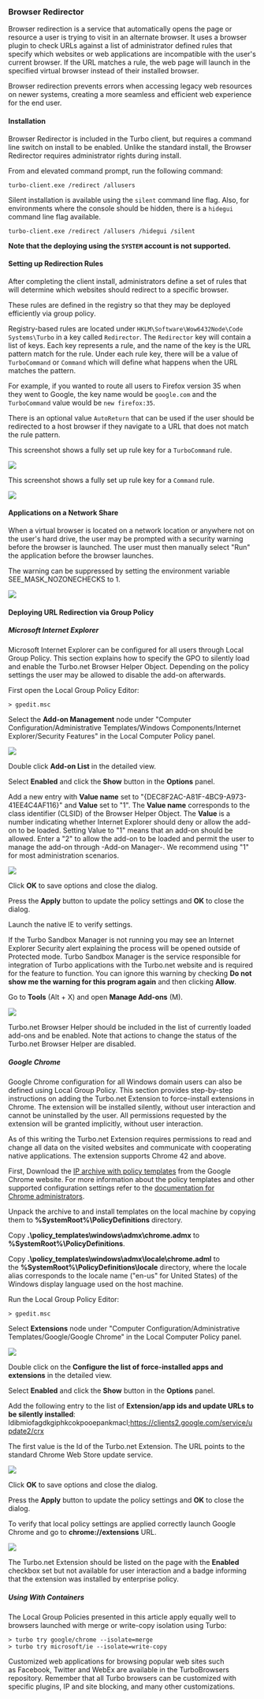 ### Browser Redirector

Browser redirection is a service that automatically opens the page or resource a user is trying to visit in an alternate browser. It uses a browser plugin to check URLs against a list of administrator defined rules that specify which websites or web applications are incompatible with the user's current browser. If the URL matches a rule, the web page will launch in the specified virtual browser instead of their installed browser. 

Browser redirection prevents errors when accessing legacy web resources on newer systems, creating a more seamless and efficient web experience for the end user.

#### Installation

Browser Redirector is included in the Turbo client, but requires a command line switch on install to be enabled. Unlike the standard install, the Browser Redirector requires administrator rights during install.  

From and elevated command prompt, run the following command:

```
turbo-client.exe /redirect /allusers
```

Silent installation is available using the `silent` command line flag. Also, for environments where the console should be hidden, there is a `hidegui` command line flag available.

```
turbo-client.exe /redirect /allusers /hidegui /silent
```

**Note that the deploying using the `SYSTEM` account is not supported.**

#### Setting up Redirection Rules

After completing the client install, administrators define a set of rules that will determine which websites should redirect to a specific browser.

These rules are defined in the registry so that they may be deployed efficiently via group policy.

Registry-based rules are located under `HKLM\Software\Wow6432Node\Code Systems\Turbo` in a key called `Redirector`. The `Redirector` key will contain a list of keys. Each key represents a rule, and the name of the key is the URL pattern match for the rule. Under each rule key, there will be a value of `TurboCommand` or `Command` which will define what happens when the URL matches the pattern.  

For example, if you wanted to route all users to Firefox version 35 when they went to Google, the key name would be `google.com` and the `TurboCommand` value would be `new firefox:35`.

There is an optional value `AutoReturn` that can be used if the user should be redirected to a host browser if they navigate to a URL that does not match the rule pattern.

This screenshot shows a fully set up rule key for a `TurboCommand` rule.

![](/docs/deploying/integration_tools/redirect-turbo-cmd.png)

This screenshot shows a fully set up rule key for a `Command` rule.

![](/docs/deploying/integration_tools/redirect-cmd.png)

#### Applications on a Network Share

When a virtual browser is located on a network location or anywhere not on the user's hard drive, the user may be prompted with a security warning before the browser is launched. The user must then manually select "Run" the application before the browser launches.

The warning can be suppressed by setting the environment variable SEE\_MASK\_NOZONECHECKS to 1.

![](/docs/deploying/integration_tools/nozonechecks.png)

#### Deploying URL Redirection via Group Policy

##### Microsoft Internet Explorer

Microsoft Internet Explorer can be configured for all users through Local Group Policy. This section explains how to specify the GPO to silently load and enable the Turbo.net Browser Helper Object. Depending on the policy settings the user may be allowed to disable the add-on afterwards.

First open the Local Group Policy Editor:
```
> gpedit.msc
```

Select the **Add-on Management** node under "Computer Configuration/Administrative Templates/Windows Components/Internet Explorer/Security Features" in the Local Computer Policy panel.

![](/docs/deploying/integration_tools/REDIRECTOR1.png)

Double click **Add-on List** in the detailed view.

Select **Enabled** and click the **Show** button in the **Options** panel.

Add a new entry with **Value name** set to "{DEC8F2AC-A81F-4BC9-A973-41EE4C4AF116}" and **Value** set to "1". The **Value name** corresponds to the class identifier (CLSID) of the Browser Helper Object. The **Value** is a number indicating whether Internet Explorer should deny or allow the add-on to be loaded. Setting Value to "1" means that an add-on should be allowed. Enter a "2" to allow the add-on to be loaded and permit the user to manage the add-on through -Add-on Manager-. We recommend using "1" for most administration scenarios.

![](/docs/deploying/integration_tools/REDIRECTOR2.png)

Click **OK** to save options and close the dialog.

Press the **Apply** button to update the policy settings and **OK** to close the dialog.

Launch the native IE to verify settings.

If the Turbo Sandbox Manager is not running you may see an Internet Explorer Security alert explaining the process will be opened outside of Protected mode. Turbo Sandbox Manager is the service responsible for integration of Turbo applications with the Turbo.net website and is required for the feature to function. You can ignore this warning by checking **Do not show me the warning for this program again** and then clicking **Allow**.

Go to **Tools** (Alt + X) and open **Manage Add-ons** (M).

![](/docs/deploying/integration_tools/REDIRECTOR3.png)

Turbo.net Browser Helper should be included in the list of currently loaded add-ons and be enabled. Note that actions to change the status of the Turbo.net Browser Helper are disabled.

##### Google Chrome

Google Chrome configuration for all Windows domain users can also be defined using Local Group Policy. This section provides step-by-step instructions on adding the Turbo.net Extension to force-install extensions in Chrome. The extension will be installed silently, without user interaction and cannot be uninstalled by the user. All permissions requested by the extension will be granted implicitly, without user interaction.

As of this writing the Turbo.net Extension requires permissions to read and change all data on the visited websites and communicate with cooperating native applications. The extension supports Chrome 42 and above.

First, Download the [IP archive with policy templates](https://dl.google.com/dl/edgedl/chrome/policy/policy_templates.zip) from the Google Chrome website.
For more information about the policy templates and other supported configuration settings refer to the [documentation for Chrome administrators](http://dev.chromium.org/administrators/policy-templates).

Unpack the archive to and install templates on the local machine by copying them to **%SystemRoot%\PolicyDefinitions** directory.

Copy **.\policy_templates\windows\admx\chrome.admx** to **%SystemRoot%\PolicyDefinitions**.

Copy **.\policy_templates\windows\admx\locale\chrome.adml** to the **%SystemRoot%\PolicyDefinitions\locale** directory, where the locale alias corresponds to the locale name ("en-us" for United States) of the Windows display language used on the host machine.

Run the Local Group Policy Editor:
```
> gpedit.msc
```

Select **Extensions** node under "Computer Configuration/Administrative Templates/Google/Google Chrome" in the Local Computer Policy panel.

![](/docs/deploying/integration_tools/REDIRECTOR4.png)

Double click on the **Configure the list of force-installed apps and extensions** in the detailed view.

Select **Enabled** and click the **Show** button in the **Options** panel.

Add the following entry to the list of **Extension/app ids and update URLs to be silently installed**: ldibmiofagdkgiphkcokpooepankmacl;https://clients2.google.com/service/update2/crx

The first value is the Id of the Turbo.net Extension. The URL points to the standard Chrome Web Store update service.

![](/docs/deploying/integration_tools/REDIRECTOR5.png)

Click **OK** to save options and close the dialog.

Press the **Apply** button to update the policy settings and **OK** to close the dialog.

To verify that local policy settings are applied correctly launch Google Chrome and go to **chrome://extensions** URL.

![](/docs/deploying/integration_tools/REDIRECTOR6.png)

The Turbo.net Extension should be listed on the page with the **Enabled** checkbox set but not available for user interaction and a badge informing that the extension was installed by enterprise policy.

##### Using With Containers

The Local Group Policies presented in this article apply equally well to browsers launched with merge or write-copy isolation using Turbo:

```
> turbo try google/chrome --isolate=merge
> turbo try microsoft/ie --isolate=write-copy
```

Customized web applications for browsing popular web sites such as Facebook, Twitter and WebEx are available in the TurboBrowsers repository. Remember that all Turbo browsers can be customized with specific plugins, IP and site blocking, and many other customizations.

